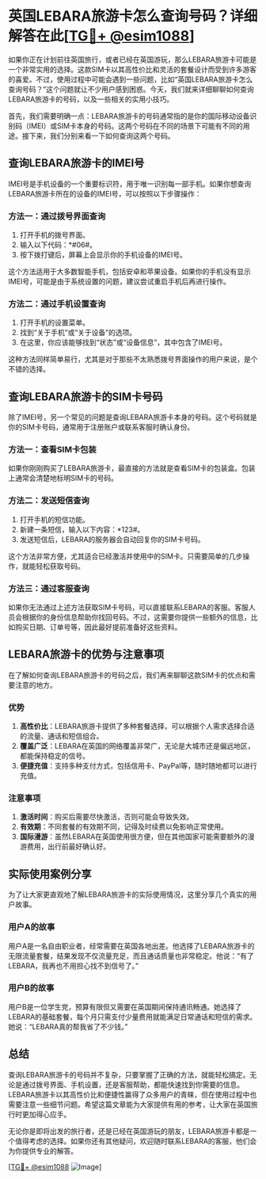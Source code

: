 # 英国LEBARA旅游卡怎么查询号码？详细解答在此[[TG💪+ @esim1088](https://t.me/s/esim1088)]

如果你正在计划前往英国旅行，或者已经在英国游玩，那么LEBARA旅游卡可能是一个非常实用的选择。这款SIM卡以其高性价比和灵活的套餐设计而受到许多游客的喜爱。不过，使用过程中可能会遇到一些问题，比如“英国LEBARA旅游卡怎么查询号码？”这个问题就让不少用户感到困惑。今天，我们就来详细聊聊如何查询LEBARA旅游卡的号码，以及一些相关的实用小技巧。

首先，我们需要明确一点：LEBARA旅游卡的号码通常指的是你的国际移动设备识别码（IMEI）或SIM卡本身的号码。这两个号码在不同的场景下可能有不同的用途。接下来，我们分别来看一下如何查询这两个号码。

## 查询LEBARA旅游卡的IMEI号

IMEI号是手机设备的一个重要标识符，用于唯一识别每一部手机。如果你想查询LEBARA旅游卡所在的设备的IMEI号，可以按照以下步骤操作：

### 方法一：通过拨号界面查询
1. 打开手机的拨号界面。
2. 输入以下代码：*#06#。
3. 按下拨打键后，屏幕上会显示你的手机设备的IMEI号。

这个方法适用于大多数智能手机，包括安卓和苹果设备。如果你的手机没有显示IMEI号，可能是由于系统设置的问题，建议尝试重启手机后再进行操作。

### 方法二：通过手机设置查询
1. 打开手机的设置菜单。
2. 找到“关于手机”或“关于设备”的选项。
3. 在这里，你应该能够找到“状态”或“设备信息”，其中包含了IMEI号。

这种方法同样简单易行，尤其是对于那些不太熟悉拨号界面操作的用户来说，是个不错的选择。

## 查询LEBARA旅游卡的SIM卡号码

除了IMEI号，另一个常见的问题是查询LEBARA旅游卡本身的号码。这个号码就是你的SIM卡号码，通常用于注册账户或联系客服时确认身份。

### 方法一：查看SIM卡包装
如果你刚刚购买了LEBARA旅游卡，最直接的方法就是查看SIM卡的包装盒。包装上通常会清楚地标明SIM卡的号码。

### 方法二：发送短信查询
1. 打开手机的短信功能。
2. 新建一条短信，输入以下内容：*123#。
3. 发送短信后，LEBARA的服务器会自动回复你的SIM卡号码。

这个方法非常方便，尤其适合已经激活并使用中的SIM卡。只需要简单的几步操作，就能轻松获取号码。

### 方法三：通过客服查询
如果你无法通过上述方法获取SIM卡号码，可以直接联系LEBARA的客服。客服人员会根据你的身份信息帮助你找回号码。不过，这需要你提供一些额外的信息，比如购买日期、订单号等，因此最好提前准备好这些资料。

## LEBARA旅游卡的优势与注意事项

在了解如何查询LEBARA旅游卡的号码之后，我们再来聊聊这款SIM卡的优点和需要注意的地方。

### 优势
1. **高性价比**：LEBARA旅游卡提供了多种套餐选择，可以根据个人需求选择合适的流量、通话和短信组合。
2. **覆盖广泛**：LEBARA在英国的网络覆盖非常广，无论是大城市还是偏远地区，都能保持稳定的信号。
3. **便捷充值**：支持多种支付方式，包括信用卡、PayPal等，随时随地都可以进行充值。

### 注意事项
1. **激活时间**：购买后需要尽快激活，否则可能会导致失效。
2. **有效期**：不同套餐的有效期不同，记得及时续费以免影响正常使用。
3. **国际漫游**：虽然LEBARA在英国使用很方便，但在其他国家可能需要额外的漫游费用，出行前最好确认好。

## 实际使用案例分享

为了让大家更直观地了解LEBARA旅游卡的实际使用情况，这里分享几个真实的用户故事。

### 用户A的故事
用户A是一名自由职业者，经常需要在英国各地出差。他选择了LEBARA旅游卡的无限流量套餐，结果发现不仅流量充足，而且通话质量也非常稳定。他说：“有了LEBARA，我再也不用担心找不到信号了。”

### 用户B的故事
用户B是一位学生党，预算有限但又需要在英国期间保持通讯畅通。她选择了LEBARA的基础套餐，每个月只需支付少量费用就能满足日常通话和短信的需求。她说：“LEBARA真的帮我省了不少钱。”

## 总结

查询LEBARA旅游卡的号码并不复杂，只要掌握了正确的方法，就能轻松搞定。无论是通过拨号界面、手机设置，还是客服帮助，都能快速找到你需要的信息。LEBARA旅游卡以其高性价比和便捷性赢得了众多用户的青睐，但在使用过程中也需要注意一些细节问题。希望这篇文章能为大家提供有用的参考，让大家在英国旅行时更加得心应手。

无论你是即将出发的旅行者，还是已经在英国游玩的朋友，LEBARA旅游卡都是一个值得考虑的选择。如果你还有其他疑问，欢迎随时联系LEBARA的客服，他们会为你提供专业的解答。

[[TG💪+ @esim1088](https://t.me/s/esim1088) ![Image](https://i.postimg.cc/4NQfJmqS/Snipaste-2025-05-13-00-14-12.png)]
